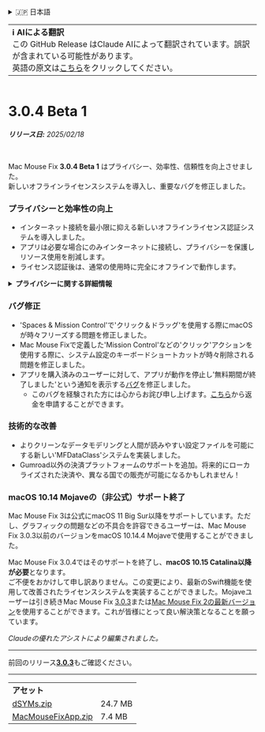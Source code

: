 <details>
<summary>🇯🇵 日本語</summary>

[🇬🇧 English (GitHub)](https://github.com/noah-nuebling/mac-mouse-fix/releases/tag/3.0.4-Beta-1)\
[🇦🇩 Català](https://redirect.macmousefix.com/?target=mmf-release&tag=3.0.4-Beta-1&locale=ca)\
[🇩🇪 Deutsch](https://redirect.macmousefix.com/?target=mmf-release&tag=3.0.4-Beta-1&locale=de)\
[🇪🇸 Español](https://redirect.macmousefix.com/?target=mmf-release&tag=3.0.4-Beta-1&locale=es)\
[🇫🇷 Français](https://redirect.macmousefix.com/?target=mmf-release&tag=3.0.4-Beta-1&locale=fr)\
[🇮🇩 Indonesia](https://redirect.macmousefix.com/?target=mmf-release&tag=3.0.4-Beta-1&locale=id)\
[🇮🇹 Italiano](https://redirect.macmousefix.com/?target=mmf-release&tag=3.0.4-Beta-1&locale=it)\
[🇭🇺 Magyar](https://redirect.macmousefix.com/?target=mmf-release&tag=3.0.4-Beta-1&locale=hu)\
[🇳🇱 Nederlands](https://redirect.macmousefix.com/?target=mmf-release&tag=3.0.4-Beta-1&locale=nl)\
[🇵🇱 Polski](https://redirect.macmousefix.com/?target=mmf-release&tag=3.0.4-Beta-1&locale=pl)\
[🇧🇷 Português (Brasil)](https://redirect.macmousefix.com/?target=mmf-release&tag=3.0.4-Beta-1&locale=pt-BR)\
[🇵🇹 Português (Portugal)](https://redirect.macmousefix.com/?target=mmf-release&tag=3.0.4-Beta-1&locale=pt-PT)\
[🇷🇴 Română](https://redirect.macmousefix.com/?target=mmf-release&tag=3.0.4-Beta-1&locale=ro)\
[🇸🇪 Svenska](https://redirect.macmousefix.com/?target=mmf-release&tag=3.0.4-Beta-1&locale=sv)\
[🇻🇳 Tiếng Việt](https://redirect.macmousefix.com/?target=mmf-release&tag=3.0.4-Beta-1&locale=vi)\
[🇹🇷 Türkçe](https://redirect.macmousefix.com/?target=mmf-release&tag=3.0.4-Beta-1&locale=tr)\
[🇨🇿 Čeština](https://redirect.macmousefix.com/?target=mmf-release&tag=3.0.4-Beta-1&locale=cs)\
[🇬🇷 Ελληνικά](https://redirect.macmousefix.com/?target=mmf-release&tag=3.0.4-Beta-1&locale=el)\
[🇷🇺 Русский](https://redirect.macmousefix.com/?target=mmf-release&tag=3.0.4-Beta-1&locale=ru)\
[🇺🇦 Українська](https://redirect.macmousefix.com/?target=mmf-release&tag=3.0.4-Beta-1&locale=uk)\
[🇮🇱 עברית](https://redirect.macmousefix.com/?target=mmf-release&tag=3.0.4-Beta-1&locale=he)\
[🇸🇦 العربية](https://redirect.macmousefix.com/?target=mmf-release&tag=3.0.4-Beta-1&locale=ar)\
[🇮🇳 हिन्दी](https://redirect.macmousefix.com/?target=mmf-release&tag=3.0.4-Beta-1&locale=hi)\
[🇹🇭 ไทย](https://redirect.macmousefix.com/?target=mmf-release&tag=3.0.4-Beta-1&locale=th)\
[🇨🇳 中文 (简体)](https://redirect.macmousefix.com/?target=mmf-release&tag=3.0.4-Beta-1&locale=zh-Hans)\
[🇨🇳 中文 (繁體)](https://redirect.macmousefix.com/?target=mmf-release&tag=3.0.4-Beta-1&locale=zh-Hant)\
[🇭🇰 中文（香港)](https://redirect.macmousefix.com/?target=mmf-release&tag=3.0.4-Beta-1&locale=zh-HK)\
**🇯🇵 日本語**\
[🇰🇷 한국어](https://redirect.macmousefix.com/?target=mmf-release&tag=3.0.4-Beta-1&locale=ko)\
[Help translate Mac Mouse Fix to different languages!](https://github.com/noah-nuebling/mac-mouse-fix/discussions/731)
</details>
<table align=><td>
<b>ℹ️ AIによる翻訳</b><br>
この GitHub Release はClaude AIによって翻訳されています。誤訳が含まれている可能性があります。<br>
英語の原文は<a href="https://github.com/noah-nuebling/mac-mouse-fix/releases/tag/3.0.4-Beta-1">こちら</a>をクリックしてください。
</td></table>

<table></table>

# 3.0.4 Beta 1
***リリース日:** 2025/02/18*

<br>

Mac Mouse Fix **3.0.4 Beta 1** はプライバシー、効率性、信頼性を向上させました。\
新しいオフラインライセンスシステムを導入し、重要なバグを修正しました。

### プライバシーと効率性の向上

- インターネット接続を最小限に抑える新しいオフラインライセンス認証システムを導入しました。
- アプリは必要な場合にのみインターネットに接続し、プライバシーを保護しリソース使用を削減します。
- ライセンス認証後は、通常の使用時に完全にオフラインで動作します。

<details>
<summary><b>プライバシーに関する詳細情報</b></summary>
以前のバージョンでは起動時にオンラインでライセンス認証を行っていたため、サードパーティのサーバー（GitHubとGumroad）で接続ログが保存される可能性がありました。新システムでは不要な接続を排除し、初回のライセンス認証後はローカルのライセンスデータが破損した場合にのみインターネットに接続します。
<br><br>
私個人がユーザーの行動を記録することは一切ありませんでしたが、以前のシステムではサードパーティのサーバーがIPアドレスと接続時間を記録する可能性がありました。Gumroadはライセンスキーを記録し、購入時に収集した個人情報と関連付ける可能性もありました。
<br><br>
元のライセンスシステムを構築した際にはこれらの細かいプライバシーの問題を考慮していませんでしたが、現在のMac Mouse Fixは可能な限りプライバシーを重視し、インターネット接続を必要としないものとなっています！
<br><br>
詳しくは<a href=https://gumroad.com/privacy>Gumroadのプライバシーポリシー</a>と私の<a href=https://github.com/noah-nuebling/mac-mouse-fix/issues/976#issuecomment-2140955801>GitHubのコメント</a>をご覧ください。

</details>

### バグ修正

- 'Spaces & Mission Control'で'クリック＆ドラッグ'を使用する際にmacOSが時々フリーズする問題を修正しました。
- Mac Mouse Fixで定義した'Mission Control'などの'クリック'アクションを使用する際に、システム設定のキーボードショートカットが時々削除される問題を修正しました。
- アプリを購入済みのユーザーに対して、アプリが動作を停止し'無料期間が終了しました'という通知を表示する[バグ](https://github.com/noah-nuebling/mac-mouse-fix/issues?q=state%3Aopen%20label%3A%22%27Free%20days%20are%20over%27%20bug%22)を修正しました。
    - このバグを経験された方には心からお詫び申し上げます。[こちら](https://redirect.macmousefix.com/?message=&target=mmf-apply-for-refund&locale=ja)から返金を申請することができます。

### 技術的な改善

- よりクリーンなデータモデリングと人間が読みやすい設定ファイルを可能にする新しい'MFDataClass'システムを実装しました。
- Gumroad以外の決済プラットフォームのサポートを追加。将来的にローカライズされた決済や、異なる国での販売が可能になるかもしれません！

### macOS 10.14 Mojaveの（非公式）サポート終了

Mac Mouse Fix 3は公式にmacOS 11 Big Sur以降をサポートしています。ただし、グラフィックの問題などの不具合を許容できるユーザーは、Mac Mouse Fix 3.0.3以前のバージョンをmacOS 10.14.4 Mojaveで使用することができました。

Mac Mouse Fix 3.0.4ではそのサポートを終了し、**macOS 10.15 Catalina以降が必要**となります。\
ご不便をおかけして申し訳ありません。この変更により、最新のSwift機能を使用して改善されたライセンスシステムを実装することができました。Mojaveユーザーは引き続きMac Mouse Fix [3.0.3](https://redirect.macmousefix.com/?target=mmf-release&tag=3.0.3&locale=ja)または[Mac Mouse Fix 2の最新バージョン](https://redirect.macmousefix.com/?target=mmf2-latest&locale=ja)を使用することができます。これが皆様にとって良い解決策となることを願っています。

*Claudeの優れたアシストにより編集されました。*

---

前回のリリース[**3.0.3**](https://redirect.macmousefix.com/?target=mmf-release&tag=3.0.3&locale=ja)もご確認ください。

---

<table align="start">
<tr>
    <td colspan=2>
        <b>アセット</b>
    </td>
</tr>
<tr>
    <td><a href="https://github.com/noah-nuebling/mac-mouse-fix/releases/download/3.0.4-Beta-1/dSYMs.zip">dSYMs.zip</a></td>
    <td>24.7 MB</td>
</tr>
<tr>
    <td><a href="https://github.com/noah-nuebling/mac-mouse-fix/releases/download/3.0.4-Beta-1/MacMouseFixApp.zip">MacMouseFixApp.zip</a></td>
    <td>7.4 MB</td>
</tr>
</table>